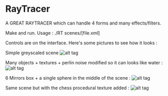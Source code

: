 # RayTracer
A GREAT RAYTRACER which can handle 4 forms and many effects/filters.

Make and run.
Usage : ./RT scenes/[file.xml]

Controls are on the interface. Here's some pictures to see how it looks :


Simple greyscaled scene
![alt tag](https://user-images.githubusercontent.com/27364701/40058249-eaa8f160-5850-11e8-925f-a7fe751c86b5.png)

Many objects + textures + perlin noise modified so it can looks like water :
![alt tag](https://user-images.githubusercontent.com/27364701/40058288-0495be1e-5851-11e8-9a3d-f2abe5c24976.png)

6 Mirrors box + a single sphere in the middle of the scene :
![alt tag](https://user-images.githubusercontent.com/27364701/40058290-0657a8c0-5851-11e8-925b-2f659922313f.png)

Same scene but with the chess procedural texture added :
![alt tag](https://user-images.githubusercontent.com/27364701/40058292-07b771b4-5851-11e8-8138-00aee177dbb0.png)
